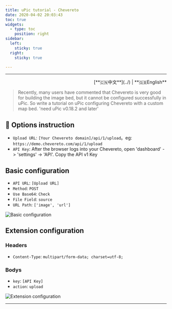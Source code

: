 ```yaml
---
title: uPic tutorial - Chevereto
date: 2020-04-02 20:03:43
toc: true
widgets:
  - type: toc
    position: right
sidebar:
  left:
    sticky: true
  right:
    sticky: true

---
```


<hr><!-- i18n --><div align="right">[**🇨🇳中文**](../) | **🇬🇧English**</div><!-- i18n -->

> Recently, many users have commented that Chevereto is very good for building the image bed, but it cannot be configured successfully in uPic.
> So write a tutorial on uPic configuring Chevereto with a custom map bed. 'need uPic v0.18.2 and later'

## 📝 Options instruction

- `Upload URL`: `[Your Chevereto domain]/api/1/upload`。eg: `https://demo.chevereto.com/api/1/upload`
- `API Key`: After the browser logs into your Chevereto, open 'dashboard' -> 'settings' -> 'API'. Copy the API v1 Key

## Basic configuration

- `API URL`: `[Upload URL]`
- `Method`:  `POST`
- `Use Base64`:  `Check`
- `File Field`: `source`
- `URL Path`: `['image', 'url']`


![Basic configuration](https://gitee.com/gee1k/oss/raw/master/tutorials/chevereto_host_en.jpg)

## Extension configuration

### Headers
- `Content-Type`: `multipart/form-data; charset=utf-8;`

### Bodys
- `key`: `[API Key]`
- `action`: `upload`

![Extension configuration](https://gitee.com/gee1k/oss/raw/master/tutorials/chevereto_host_extension_en.jpg)

<hr>
